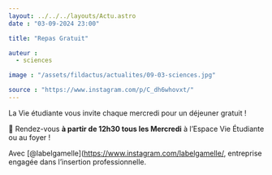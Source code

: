 ```yaml
---
layout: ../../../layouts/Actu.astro
date : "03-09-2024 23:00"

title: "Repas Gratuit"

auteur :
  - sciences

image : "/assets/fildactus/actualites/09-03-sciences.jpg"

source : "https://www.instagram.com/p/C_dh6whovxt/"
---
```


La Vie étudiante vous invite chaque mercredi pour un déjeuner gratuit !

🍲 Rendez-vous __à partir de 12h30 tous les Mercredi__ à l’Espace Vie Étudiante ou au foyer !

Avec [@labelgamelle](https://www.instagram.com/labelgamelle/, entreprise engagée dans l’insertion professionnelle.